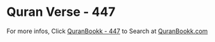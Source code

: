 # Quran Verse - 447 

For more infos, Click [QuranBookk - 447](https://www.quranbookk.com/quran/search?q=447) to Search at [QuranBookk.com](http://quranbookk.com/)